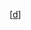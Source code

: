 [[d]]

[//begin]: # "Autogenerated link references for markdown compatibility"
[d]: d "D"
[//end]: # "Autogenerated link references"